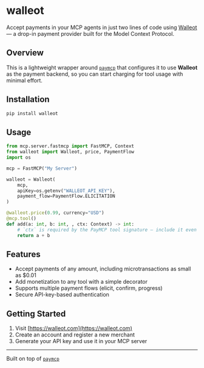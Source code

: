 # walleot

Accept payments in your MCP agents in just two lines of code using [Walleot](https://walleot.com) — a drop-in payment provider built for the Model Context Protocol.

## Overview

This is a lightweight wrapper around [`paymcp`](https://pypi.org/project/paymcp/) that configures it to use **Walleot** as the payment backend, so you can start charging for tool usage with minimal effort.

## Installation

```bash
pip install walleot
```

## Usage

```python
from mcp.server.fastmcp import FastMCP, Context
from walleot import Walleot, price, PaymentFlow
import os

mcp = FastMCP("My Server")

walleot = Walleot(
    mcp,
    apiKey=os.getenv("WALLEOT_API_KEY"),
    payment_flow=PaymentFlow.ELICITATION
)

@walleot.price(0.99, currency="USD")
@mcp.tool()
def add(a: int, b: int, , ctx: Context) -> int:
    # `ctx` is required by the PayMCP tool signature — include it even if unused
    return a + b
```

## Features

- Accept payments of any amount, including microtransactions as small as $0.01
- Add monetization to any tool with a simple decorator
- Supports multiple payment flows (elicit, confirm, progress)
- Secure API-key-based authentication

## Getting Started

1. Visit [https://walleot.com](https://walleot.com)
2. Create an account and register a new merchant
3. Generate your API key and use it in your MCP server

---
Built on top of [`paymcp`](https://pypi.org/project/paymcp/)